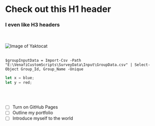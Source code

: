 # Check out this H1 header
### I even like H3 headers
<br /><br />
![Image of Yaktocat](https://octodex.github.com/images/yaktocat.png)
<br /><br />
```
$groupInputData = Import-Csv -Path "E:\VenafiCustomScripts\SurveyData\Input\GroupData.csv" | Select-Object Group_Id, Group_Name -Unique
```
```Javascript
let x = blue;
let y = red;
```
<br /><br />
- [ ] Turn on GitHub Pages
- [ ] Outline my portfolio
- [ ] Introduce myself to the world
